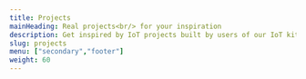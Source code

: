 ```yaml
---
title: Projects
mainHeading: Real projects<br/> for your inspiration
description: Get inspired by IoT projects built by users of our IoT kit. Projects in our database are described step by step but don't be shy to hack them, improve them and don't forget to share them again.
slug: projects
menu: ["secondary","footer"]
weight: 60
---
```

